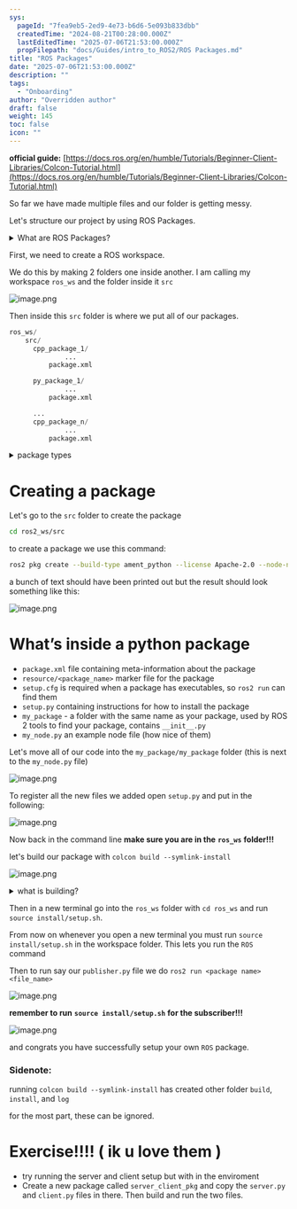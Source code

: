 ```yaml
---
sys:
  pageId: "7fea9eb5-2ed9-4e73-b6d6-5e093b833dbb"
  createdTime: "2024-08-21T00:28:00.000Z"
  lastEditedTime: "2025-07-06T21:53:00.000Z"
  propFilepath: "docs/Guides/intro_to_ROS2/ROS Packages.md"
title: "ROS Packages"
date: "2025-07-06T21:53:00.000Z"
description: ""
tags:
  - "Onboarding"
author: "Overridden author"
draft: false
weight: 145
toc: false
icon: ""
---
```


**official guide:** [https://docs.ros.org/en/humble/Tutorials/Beginner-Client-Libraries/Colcon-Tutorial.html](https://docs.ros.org/en/humble/Tutorials/Beginner-Client-Libraries/Colcon-Tutorial.html)

So far we have made multiple files and our folder is getting messy.

Let's structure our project by using ROS Packages.

<details>
      <summary>What are ROS Packages?</summary>
      ROS Packages are, as the name implies, packages of code that are highly sharable between ROS developers.
  </details>

First, we need to create a ROS workspace.

We do this by making 2 folders one inside another. I am calling my workspace `ros_ws` and the folder inside it `src`

![image.png](https://prod-files-secure.s3.us-west-2.amazonaws.com/d518164a-d88e-44d1-a4ee-3adb3bd8bce0/70706947-fd18-4537-a67b-e12946812d31/image.png?X-Amz-Algorithm=AWS4-HMAC-SHA256&X-Amz-Content-Sha256=UNSIGNED-PAYLOAD&X-Amz-Credential=ASIAZI2LB466ZEUCBUB2%2F20250803%2Fus-west-2%2Fs3%2Faws4_request&X-Amz-Date=20250803T220917Z&X-Amz-Expires=3600&X-Amz-Security-Token=IQoJb3JpZ2luX2VjEPv%2F%2F%2F%2F%2F%2F%2F%2F%2F%2FwEaCXVzLXdlc3QtMiJHMEUCIQCFCoHL1Y8f5j2U62IUd38RJlGIqc1P8fg6JQ8ypZB6CAIgH%2Fbyes87fgA81A37n63at8U3JpEgC7brboQpR3q8IdIq%2FwMINBAAGgw2Mzc0MjMxODM4MDUiDGnITPS4LNYsrDgdsyrcA%2B54yH8EwYgroB728yyJHN5VJE3YotfE32f8SeSqFLfH74EiBa5tpcWLl92jBaK93NWQdjMOCvSUNSNJq5HZAh0bdK7EhHriNd89uVueGNzComDMgfV%2BL8%2FemnNktVjIqxK69oto8N0ATZetaRs0wWsVeekAI0MF3p5HS6YlBUmwBfl36Rny750FtJAO%2BvAawlvFCaTxUN5pY%2FD%2BknvgCH5tBua2liq5Fr0A9ry%2BG17t00Sa7r%2FAPwF6Wy9Z%2BW583wqV3VeCLdpvqlv3WIAnWoV0Mnzq3USuGX%2FMYq95IBt9w3s2lTfyeXTpjh9bnKqBN%2Ff%2FtO3yt2NTZwZMxyiSiGSGK%2FVn4nMCSJ4tBsDAeS57lFxfU%2BisiSf%2Fyj3xTeOUE6JTKE6xLtxdlBtlKUlNYUGHyvuogG%2B0HCd7FoaC9bazGM4Cgm7itNR0FUS2GKvW3CHBzywLcxpQr%2FDrdqFMGjMHhbc0hnx%2B97x7%2BXzfZYhz6iu4Sl3VPzBZ%2F6uKA90MGI1lZGzVkTpTEw5aQIu5RzXQmkUkNIRYVIaVyH1tAtUMsQFLaE5TXrdwrQqUyd%2Fs4uJGuwh0x%2BiASGm0wycZoPPFggHkDPqR%2B0dOKjmfw2qM%2BnzPNhdtwCg6qWyzMIDavsQGOqUBV8vnWJIpziCWYQqkQyY6WBmE0fwSb7BX3ystzzRa6JC1jxtzBpfzDwzpUWje71g6Yplc%2FwyyP8H2unZSo%2FEPWyEybyHsDkMjPVKeDi6tzxntAY6LqiojOuisd2KrIiYDHRKJuKn1Fh3K0BPOX2gyCvVp7oVNXGP6NsCEjENDvii8N%2FgRqtCjnr037aP9ViiMugmee1CkUwtVxq4bw3VshK7GXgpE&X-Amz-Signature=470f033f79d08990c70e0797d8b0a3833a53a0152e3613c23997c13b475f3aa6&X-Amz-SignedHeaders=host&x-amz-checksum-mode=ENABLED&x-id=GetObject)

Then inside this `src` folder is where we put all of our packages.

```python
ros_ws/
    src/
      cpp_package_1/
		      ...
          package.xml

      py_package_1/
		      ...
          package.xml

      ...
      cpp_package_n/
		      ...
          package.xml

```

<details>

<summary>package types</summary>

packages can be either `C++` or python.

the intern file structure is different for each but for this guide we will stick to creating python packages

</details>

# Creating a package

Let's go to the `src` folder to create the package

```bash
cd ros2_ws/src
```

to create a package we use this command:

```bash
ros2 pkg create --build-type ament_python --license Apache-2.0 --node-name my_node my_package
```

a bunch of text should have been printed out but the result should look something like this:

![image.png](https://prod-files-secure.s3.us-west-2.amazonaws.com/d518164a-d88e-44d1-a4ee-3adb3bd8bce0/e6cf1e3f-8512-4a3e-b131-079f800bf3e8/image.png?X-Amz-Algorithm=AWS4-HMAC-SHA256&X-Amz-Content-Sha256=UNSIGNED-PAYLOAD&X-Amz-Credential=ASIAZI2LB466ZEUCBUB2%2F20250803%2Fus-west-2%2Fs3%2Faws4_request&X-Amz-Date=20250803T220917Z&X-Amz-Expires=3600&X-Amz-Security-Token=IQoJb3JpZ2luX2VjEPv%2F%2F%2F%2F%2F%2F%2F%2F%2F%2FwEaCXVzLXdlc3QtMiJHMEUCIQCFCoHL1Y8f5j2U62IUd38RJlGIqc1P8fg6JQ8ypZB6CAIgH%2Fbyes87fgA81A37n63at8U3JpEgC7brboQpR3q8IdIq%2FwMINBAAGgw2Mzc0MjMxODM4MDUiDGnITPS4LNYsrDgdsyrcA%2B54yH8EwYgroB728yyJHN5VJE3YotfE32f8SeSqFLfH74EiBa5tpcWLl92jBaK93NWQdjMOCvSUNSNJq5HZAh0bdK7EhHriNd89uVueGNzComDMgfV%2BL8%2FemnNktVjIqxK69oto8N0ATZetaRs0wWsVeekAI0MF3p5HS6YlBUmwBfl36Rny750FtJAO%2BvAawlvFCaTxUN5pY%2FD%2BknvgCH5tBua2liq5Fr0A9ry%2BG17t00Sa7r%2FAPwF6Wy9Z%2BW583wqV3VeCLdpvqlv3WIAnWoV0Mnzq3USuGX%2FMYq95IBt9w3s2lTfyeXTpjh9bnKqBN%2Ff%2FtO3yt2NTZwZMxyiSiGSGK%2FVn4nMCSJ4tBsDAeS57lFxfU%2BisiSf%2Fyj3xTeOUE6JTKE6xLtxdlBtlKUlNYUGHyvuogG%2B0HCd7FoaC9bazGM4Cgm7itNR0FUS2GKvW3CHBzywLcxpQr%2FDrdqFMGjMHhbc0hnx%2B97x7%2BXzfZYhz6iu4Sl3VPzBZ%2F6uKA90MGI1lZGzVkTpTEw5aQIu5RzXQmkUkNIRYVIaVyH1tAtUMsQFLaE5TXrdwrQqUyd%2Fs4uJGuwh0x%2BiASGm0wycZoPPFggHkDPqR%2B0dOKjmfw2qM%2BnzPNhdtwCg6qWyzMIDavsQGOqUBV8vnWJIpziCWYQqkQyY6WBmE0fwSb7BX3ystzzRa6JC1jxtzBpfzDwzpUWje71g6Yplc%2FwyyP8H2unZSo%2FEPWyEybyHsDkMjPVKeDi6tzxntAY6LqiojOuisd2KrIiYDHRKJuKn1Fh3K0BPOX2gyCvVp7oVNXGP6NsCEjENDvii8N%2FgRqtCjnr037aP9ViiMugmee1CkUwtVxq4bw3VshK7GXgpE&X-Amz-Signature=419c45d71a3d51e7173e3b18d450d562b25228a440094e78b1312726bf61f6b3&X-Amz-SignedHeaders=host&x-amz-checksum-mode=ENABLED&x-id=GetObject)

# What’s inside a python package

- `package.xml` file containing meta-information about the package
- `resource/<package_name>` marker file for the package
- `setup.cfg` is required when a package has executables, so `ros2 run` can find them
- `setup.py` containing instructions for how to install the package
- `my_package` - a folder with the same name as your package, used by ROS 2 tools to find your package, contains `__init__.py`
- `my_node.py` an example node file (how nice of them)

Let's move all of our code into the `my_package/my_package` folder (this is next to the `my_node.py` file)

![image.png](https://prod-files-secure.s3.us-west-2.amazonaws.com/d518164a-d88e-44d1-a4ee-3adb3bd8bce0/9ce58f11-0da9-4d3e-b86d-506a9685d378/image.png?X-Amz-Algorithm=AWS4-HMAC-SHA256&X-Amz-Content-Sha256=UNSIGNED-PAYLOAD&X-Amz-Credential=ASIAZI2LB466ZEUCBUB2%2F20250803%2Fus-west-2%2Fs3%2Faws4_request&X-Amz-Date=20250803T220917Z&X-Amz-Expires=3600&X-Amz-Security-Token=IQoJb3JpZ2luX2VjEPv%2F%2F%2F%2F%2F%2F%2F%2F%2F%2FwEaCXVzLXdlc3QtMiJHMEUCIQCFCoHL1Y8f5j2U62IUd38RJlGIqc1P8fg6JQ8ypZB6CAIgH%2Fbyes87fgA81A37n63at8U3JpEgC7brboQpR3q8IdIq%2FwMINBAAGgw2Mzc0MjMxODM4MDUiDGnITPS4LNYsrDgdsyrcA%2B54yH8EwYgroB728yyJHN5VJE3YotfE32f8SeSqFLfH74EiBa5tpcWLl92jBaK93NWQdjMOCvSUNSNJq5HZAh0bdK7EhHriNd89uVueGNzComDMgfV%2BL8%2FemnNktVjIqxK69oto8N0ATZetaRs0wWsVeekAI0MF3p5HS6YlBUmwBfl36Rny750FtJAO%2BvAawlvFCaTxUN5pY%2FD%2BknvgCH5tBua2liq5Fr0A9ry%2BG17t00Sa7r%2FAPwF6Wy9Z%2BW583wqV3VeCLdpvqlv3WIAnWoV0Mnzq3USuGX%2FMYq95IBt9w3s2lTfyeXTpjh9bnKqBN%2Ff%2FtO3yt2NTZwZMxyiSiGSGK%2FVn4nMCSJ4tBsDAeS57lFxfU%2BisiSf%2Fyj3xTeOUE6JTKE6xLtxdlBtlKUlNYUGHyvuogG%2B0HCd7FoaC9bazGM4Cgm7itNR0FUS2GKvW3CHBzywLcxpQr%2FDrdqFMGjMHhbc0hnx%2B97x7%2BXzfZYhz6iu4Sl3VPzBZ%2F6uKA90MGI1lZGzVkTpTEw5aQIu5RzXQmkUkNIRYVIaVyH1tAtUMsQFLaE5TXrdwrQqUyd%2Fs4uJGuwh0x%2BiASGm0wycZoPPFggHkDPqR%2B0dOKjmfw2qM%2BnzPNhdtwCg6qWyzMIDavsQGOqUBV8vnWJIpziCWYQqkQyY6WBmE0fwSb7BX3ystzzRa6JC1jxtzBpfzDwzpUWje71g6Yplc%2FwyyP8H2unZSo%2FEPWyEybyHsDkMjPVKeDi6tzxntAY6LqiojOuisd2KrIiYDHRKJuKn1Fh3K0BPOX2gyCvVp7oVNXGP6NsCEjENDvii8N%2FgRqtCjnr037aP9ViiMugmee1CkUwtVxq4bw3VshK7GXgpE&X-Amz-Signature=547c5dac4a34995c67faf798b5b1b46b29ee960af09c8a8e5f7ac6a7203912ea&X-Amz-SignedHeaders=host&x-amz-checksum-mode=ENABLED&x-id=GetObject)

To register all the new files we added open `setup.py` and put in the following:

![image.png](https://prod-files-secure.s3.us-west-2.amazonaws.com/d518164a-d88e-44d1-a4ee-3adb3bd8bce0/1cd7c262-4cae-4496-9d75-c178537d24a2/image.png?X-Amz-Algorithm=AWS4-HMAC-SHA256&X-Amz-Content-Sha256=UNSIGNED-PAYLOAD&X-Amz-Credential=ASIAZI2LB466ZEUCBUB2%2F20250803%2Fus-west-2%2Fs3%2Faws4_request&X-Amz-Date=20250803T220917Z&X-Amz-Expires=3600&X-Amz-Security-Token=IQoJb3JpZ2luX2VjEPv%2F%2F%2F%2F%2F%2F%2F%2F%2F%2FwEaCXVzLXdlc3QtMiJHMEUCIQCFCoHL1Y8f5j2U62IUd38RJlGIqc1P8fg6JQ8ypZB6CAIgH%2Fbyes87fgA81A37n63at8U3JpEgC7brboQpR3q8IdIq%2FwMINBAAGgw2Mzc0MjMxODM4MDUiDGnITPS4LNYsrDgdsyrcA%2B54yH8EwYgroB728yyJHN5VJE3YotfE32f8SeSqFLfH74EiBa5tpcWLl92jBaK93NWQdjMOCvSUNSNJq5HZAh0bdK7EhHriNd89uVueGNzComDMgfV%2BL8%2FemnNktVjIqxK69oto8N0ATZetaRs0wWsVeekAI0MF3p5HS6YlBUmwBfl36Rny750FtJAO%2BvAawlvFCaTxUN5pY%2FD%2BknvgCH5tBua2liq5Fr0A9ry%2BG17t00Sa7r%2FAPwF6Wy9Z%2BW583wqV3VeCLdpvqlv3WIAnWoV0Mnzq3USuGX%2FMYq95IBt9w3s2lTfyeXTpjh9bnKqBN%2Ff%2FtO3yt2NTZwZMxyiSiGSGK%2FVn4nMCSJ4tBsDAeS57lFxfU%2BisiSf%2Fyj3xTeOUE6JTKE6xLtxdlBtlKUlNYUGHyvuogG%2B0HCd7FoaC9bazGM4Cgm7itNR0FUS2GKvW3CHBzywLcxpQr%2FDrdqFMGjMHhbc0hnx%2B97x7%2BXzfZYhz6iu4Sl3VPzBZ%2F6uKA90MGI1lZGzVkTpTEw5aQIu5RzXQmkUkNIRYVIaVyH1tAtUMsQFLaE5TXrdwrQqUyd%2Fs4uJGuwh0x%2BiASGm0wycZoPPFggHkDPqR%2B0dOKjmfw2qM%2BnzPNhdtwCg6qWyzMIDavsQGOqUBV8vnWJIpziCWYQqkQyY6WBmE0fwSb7BX3ystzzRa6JC1jxtzBpfzDwzpUWje71g6Yplc%2FwyyP8H2unZSo%2FEPWyEybyHsDkMjPVKeDi6tzxntAY6LqiojOuisd2KrIiYDHRKJuKn1Fh3K0BPOX2gyCvVp7oVNXGP6NsCEjENDvii8N%2FgRqtCjnr037aP9ViiMugmee1CkUwtVxq4bw3VshK7GXgpE&X-Amz-Signature=4fc68b98737f1047fc0ce5851f703900f00d562df431d637b133e65f14edbd03&X-Amz-SignedHeaders=host&x-amz-checksum-mode=ENABLED&x-id=GetObject)

Now back in the command line **make sure you are in the** **`ros_ws`** **folder!!!**

let's build our package with `colcon build --symlink-install`

![image.png](https://prod-files-secure.s3.us-west-2.amazonaws.com/d518164a-d88e-44d1-a4ee-3adb3bd8bce0/2f2a0d27-b173-48fd-b189-5f5c0ce65619/image.png?X-Amz-Algorithm=AWS4-HMAC-SHA256&X-Amz-Content-Sha256=UNSIGNED-PAYLOAD&X-Amz-Credential=ASIAZI2LB466ZEUCBUB2%2F20250803%2Fus-west-2%2Fs3%2Faws4_request&X-Amz-Date=20250803T220917Z&X-Amz-Expires=3600&X-Amz-Security-Token=IQoJb3JpZ2luX2VjEPv%2F%2F%2F%2F%2F%2F%2F%2F%2F%2FwEaCXVzLXdlc3QtMiJHMEUCIQCFCoHL1Y8f5j2U62IUd38RJlGIqc1P8fg6JQ8ypZB6CAIgH%2Fbyes87fgA81A37n63at8U3JpEgC7brboQpR3q8IdIq%2FwMINBAAGgw2Mzc0MjMxODM4MDUiDGnITPS4LNYsrDgdsyrcA%2B54yH8EwYgroB728yyJHN5VJE3YotfE32f8SeSqFLfH74EiBa5tpcWLl92jBaK93NWQdjMOCvSUNSNJq5HZAh0bdK7EhHriNd89uVueGNzComDMgfV%2BL8%2FemnNktVjIqxK69oto8N0ATZetaRs0wWsVeekAI0MF3p5HS6YlBUmwBfl36Rny750FtJAO%2BvAawlvFCaTxUN5pY%2FD%2BknvgCH5tBua2liq5Fr0A9ry%2BG17t00Sa7r%2FAPwF6Wy9Z%2BW583wqV3VeCLdpvqlv3WIAnWoV0Mnzq3USuGX%2FMYq95IBt9w3s2lTfyeXTpjh9bnKqBN%2Ff%2FtO3yt2NTZwZMxyiSiGSGK%2FVn4nMCSJ4tBsDAeS57lFxfU%2BisiSf%2Fyj3xTeOUE6JTKE6xLtxdlBtlKUlNYUGHyvuogG%2B0HCd7FoaC9bazGM4Cgm7itNR0FUS2GKvW3CHBzywLcxpQr%2FDrdqFMGjMHhbc0hnx%2B97x7%2BXzfZYhz6iu4Sl3VPzBZ%2F6uKA90MGI1lZGzVkTpTEw5aQIu5RzXQmkUkNIRYVIaVyH1tAtUMsQFLaE5TXrdwrQqUyd%2Fs4uJGuwh0x%2BiASGm0wycZoPPFggHkDPqR%2B0dOKjmfw2qM%2BnzPNhdtwCg6qWyzMIDavsQGOqUBV8vnWJIpziCWYQqkQyY6WBmE0fwSb7BX3ystzzRa6JC1jxtzBpfzDwzpUWje71g6Yplc%2FwyyP8H2unZSo%2FEPWyEybyHsDkMjPVKeDi6tzxntAY6LqiojOuisd2KrIiYDHRKJuKn1Fh3K0BPOX2gyCvVp7oVNXGP6NsCEjENDvii8N%2FgRqtCjnr037aP9ViiMugmee1CkUwtVxq4bw3VshK7GXgpE&X-Amz-Signature=bf9fb439276f767933c716cc95854b9ca478bddcf65bc65058d03d51f986c00a&X-Amz-SignedHeaders=host&x-amz-checksum-mode=ENABLED&x-id=GetObject)

<details>

<summary>what is building?</summary>

if you are a CS major at Rose-Hulman you will learn the answer to this in CSSE132

but TLDR; is it combines all the code files into one program that can be run easily 

</details>

Then in a new terminal go into the `ros_ws` folder with `cd ros_ws` and run `source install/setup.sh`. 

From now on whenever you open a new terminal you must run `source install/setup.sh` in the workspace folder. This lets you run the `ROS` command

Then to run say our `publisher.py` file we do `ros2 run <package name> <file_name>`

![image.png](https://prod-files-secure.s3.us-west-2.amazonaws.com/d518164a-d88e-44d1-a4ee-3adb3bd8bce0/4f4b1219-3a44-4632-aa0a-ce3471699f59/image.png?X-Amz-Algorithm=AWS4-HMAC-SHA256&X-Amz-Content-Sha256=UNSIGNED-PAYLOAD&X-Amz-Credential=ASIAZI2LB466ZEUCBUB2%2F20250803%2Fus-west-2%2Fs3%2Faws4_request&X-Amz-Date=20250803T220917Z&X-Amz-Expires=3600&X-Amz-Security-Token=IQoJb3JpZ2luX2VjEPv%2F%2F%2F%2F%2F%2F%2F%2F%2F%2FwEaCXVzLXdlc3QtMiJHMEUCIQCFCoHL1Y8f5j2U62IUd38RJlGIqc1P8fg6JQ8ypZB6CAIgH%2Fbyes87fgA81A37n63at8U3JpEgC7brboQpR3q8IdIq%2FwMINBAAGgw2Mzc0MjMxODM4MDUiDGnITPS4LNYsrDgdsyrcA%2B54yH8EwYgroB728yyJHN5VJE3YotfE32f8SeSqFLfH74EiBa5tpcWLl92jBaK93NWQdjMOCvSUNSNJq5HZAh0bdK7EhHriNd89uVueGNzComDMgfV%2BL8%2FemnNktVjIqxK69oto8N0ATZetaRs0wWsVeekAI0MF3p5HS6YlBUmwBfl36Rny750FtJAO%2BvAawlvFCaTxUN5pY%2FD%2BknvgCH5tBua2liq5Fr0A9ry%2BG17t00Sa7r%2FAPwF6Wy9Z%2BW583wqV3VeCLdpvqlv3WIAnWoV0Mnzq3USuGX%2FMYq95IBt9w3s2lTfyeXTpjh9bnKqBN%2Ff%2FtO3yt2NTZwZMxyiSiGSGK%2FVn4nMCSJ4tBsDAeS57lFxfU%2BisiSf%2Fyj3xTeOUE6JTKE6xLtxdlBtlKUlNYUGHyvuogG%2B0HCd7FoaC9bazGM4Cgm7itNR0FUS2GKvW3CHBzywLcxpQr%2FDrdqFMGjMHhbc0hnx%2B97x7%2BXzfZYhz6iu4Sl3VPzBZ%2F6uKA90MGI1lZGzVkTpTEw5aQIu5RzXQmkUkNIRYVIaVyH1tAtUMsQFLaE5TXrdwrQqUyd%2Fs4uJGuwh0x%2BiASGm0wycZoPPFggHkDPqR%2B0dOKjmfw2qM%2BnzPNhdtwCg6qWyzMIDavsQGOqUBV8vnWJIpziCWYQqkQyY6WBmE0fwSb7BX3ystzzRa6JC1jxtzBpfzDwzpUWje71g6Yplc%2FwyyP8H2unZSo%2FEPWyEybyHsDkMjPVKeDi6tzxntAY6LqiojOuisd2KrIiYDHRKJuKn1Fh3K0BPOX2gyCvVp7oVNXGP6NsCEjENDvii8N%2FgRqtCjnr037aP9ViiMugmee1CkUwtVxq4bw3VshK7GXgpE&X-Amz-Signature=0da84df3aa975b131c3e4fac38aacc2577310b2c72b1572560362cb1b3884648&X-Amz-SignedHeaders=host&x-amz-checksum-mode=ENABLED&x-id=GetObject)

**remember to run** **`source install/setup.sh`** **for the subscriber!!!**

![image.png](https://prod-files-secure.s3.us-west-2.amazonaws.com/d518164a-d88e-44d1-a4ee-3adb3bd8bce0/02121119-dad4-49ec-8356-c956108b4243/image.png?X-Amz-Algorithm=AWS4-HMAC-SHA256&X-Amz-Content-Sha256=UNSIGNED-PAYLOAD&X-Amz-Credential=ASIAZI2LB466ZEUCBUB2%2F20250803%2Fus-west-2%2Fs3%2Faws4_request&X-Amz-Date=20250803T220917Z&X-Amz-Expires=3600&X-Amz-Security-Token=IQoJb3JpZ2luX2VjEPv%2F%2F%2F%2F%2F%2F%2F%2F%2F%2FwEaCXVzLXdlc3QtMiJHMEUCIQCFCoHL1Y8f5j2U62IUd38RJlGIqc1P8fg6JQ8ypZB6CAIgH%2Fbyes87fgA81A37n63at8U3JpEgC7brboQpR3q8IdIq%2FwMINBAAGgw2Mzc0MjMxODM4MDUiDGnITPS4LNYsrDgdsyrcA%2B54yH8EwYgroB728yyJHN5VJE3YotfE32f8SeSqFLfH74EiBa5tpcWLl92jBaK93NWQdjMOCvSUNSNJq5HZAh0bdK7EhHriNd89uVueGNzComDMgfV%2BL8%2FemnNktVjIqxK69oto8N0ATZetaRs0wWsVeekAI0MF3p5HS6YlBUmwBfl36Rny750FtJAO%2BvAawlvFCaTxUN5pY%2FD%2BknvgCH5tBua2liq5Fr0A9ry%2BG17t00Sa7r%2FAPwF6Wy9Z%2BW583wqV3VeCLdpvqlv3WIAnWoV0Mnzq3USuGX%2FMYq95IBt9w3s2lTfyeXTpjh9bnKqBN%2Ff%2FtO3yt2NTZwZMxyiSiGSGK%2FVn4nMCSJ4tBsDAeS57lFxfU%2BisiSf%2Fyj3xTeOUE6JTKE6xLtxdlBtlKUlNYUGHyvuogG%2B0HCd7FoaC9bazGM4Cgm7itNR0FUS2GKvW3CHBzywLcxpQr%2FDrdqFMGjMHhbc0hnx%2B97x7%2BXzfZYhz6iu4Sl3VPzBZ%2F6uKA90MGI1lZGzVkTpTEw5aQIu5RzXQmkUkNIRYVIaVyH1tAtUMsQFLaE5TXrdwrQqUyd%2Fs4uJGuwh0x%2BiASGm0wycZoPPFggHkDPqR%2B0dOKjmfw2qM%2BnzPNhdtwCg6qWyzMIDavsQGOqUBV8vnWJIpziCWYQqkQyY6WBmE0fwSb7BX3ystzzRa6JC1jxtzBpfzDwzpUWje71g6Yplc%2FwyyP8H2unZSo%2FEPWyEybyHsDkMjPVKeDi6tzxntAY6LqiojOuisd2KrIiYDHRKJuKn1Fh3K0BPOX2gyCvVp7oVNXGP6NsCEjENDvii8N%2FgRqtCjnr037aP9ViiMugmee1CkUwtVxq4bw3VshK7GXgpE&X-Amz-Signature=d1db08968f06e92e4ac60d1850eb357b40ca7dd7e5ca1c0029c2e6f23f51d9be&X-Amz-SignedHeaders=host&x-amz-checksum-mode=ENABLED&x-id=GetObject)

and congrats you have successfully setup your own `ROS` package.

### Sidenote:

running `colcon build --symlink-install` has created other folder `build`, `install`, and `log`

for the most part, these can be ignored.

# Exercise!!!! ( ik u love them )

- try running the server and client setup but with in the enviroment
- Create a new package called `server_client_pkg` and copy the `server.py` and `client.py` files in there. Then build and run the two files.
